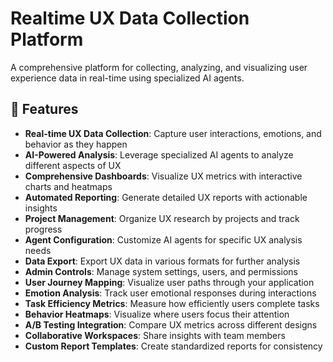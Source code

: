 # Realtime UX Data Collection Platform

A comprehensive platform for collecting, analyzing, and visualizing user experience data in real-time using specialized AI agents.

## 🚀 Features

- **Real-time UX Data Collection**: Capture user interactions, emotions, and behavior as they happen
- **AI-Powered Analysis**: Leverage specialized AI agents to analyze different aspects of UX
- **Comprehensive Dashboards**: Visualize UX metrics with interactive charts and heatmaps
- **Automated Reporting**: Generate detailed UX reports with actionable insights
- **Project Management**: Organize UX research by projects and track progress
- **Agent Configuration**: Customize AI agents for specific UX analysis needs
- **Data Export**: Export UX data in various formats for further analysis
- **Admin Controls**: Manage system settings, users, and permissions
- **User Journey Mapping**: Visualize user paths through your application
- **Emotion Analysis**: Track user emotional responses during interactions
- **Task Efficiency Metrics**: Measure how efficiently users complete tasks
- **Behavior Heatmaps**: Visualize where users focus their attention
- **A/B Testing Integration**: Compare UX metrics across different designs
- **Collaborative Workspaces**: Share insights with team members
- **Custom Report Templates**: Create standardized reports for consistency
